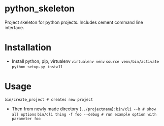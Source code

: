 # python_skeleton
Project skeleton for python projects. Includes cement command line interface.

# Installation

* Install python, pip, virtualenv
`virtualenv venv`
`source venv/bin/activate`
`python setup.py install`

# Usage
`bin/create_project # creates new project`

* Then from newly made directory (`../projectname`):
`bin/cli --h # show all options`
`bin/cli thing -f foo --debug # run example option with parameter foo`
